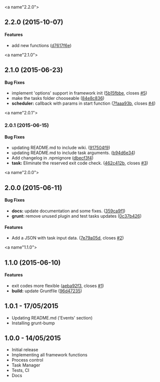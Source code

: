 <a name"2.2.0"></a>
## 2.2.0 (2015-10-07)


#### Features

* add new functions ([d7617f6e](https://github.com/giovanebribeiro/node-task-scheduler/commit/d7617f6e))


<a name"2.1.0"></a>
## 2.1.0 (2015-06-23)


#### Bug Fixes

* implement 'options' support in framework init ([5b15fbbe](https://github.com/giovanebribeiro/node-task-scheduler/commit/5b15fbbe), closes [#5](https://github.com/giovanebribeiro/node-task-scheduler/issues/5))
* make the tasks folder chooseable ([84e8c836](https://github.com/giovanebribeiro/node-task-scheduler/commit/84e8c836))
* **scheduler:** callback with params in start function ([7faaa93b](https://github.com/giovanebribeiro/node-task-scheduler/commit/7faaa93b), closes [#4](https://github.com/giovanebribeiro/node-task-scheduler/issues/4))


<a name"2.0.1"></a>
### 2.0.1 (2015-06-15)


#### Bug Fixes

* updating README.md to include wiki. ([917504f9](https://github.com/giovanebribeiro/node-task-scheduler/commit/917504f9))
* updating README.md to include task arguments. ([b94d6e34](https://github.com/giovanebribeiro/node-task-scheduler/commit/b94d6e34))
* Add changelog in .npmignore ([dbecf3f4](https://github.com/giovanebribeiro/node-task-scheduler/commit/dbecf3f4))
* **task:** Eliminate the reserved exit code check. ([462c412b](https://github.com/giovanebribeiro/node-task-scheduler/commit/462c412b), closes [#3](https://github.com/giovanebribeiro/node-task-scheduler/issues/3))


<a name"2.0.0"></a>
## 2.0.0 (2015-06-11)


#### Bug Fixes

* **docs:** update documentation and some fixes. ([359ca9f1](https://github.com/giovanebribeiro/node-task-scheduler/commit/359ca9f1))
* **grunt:** remove unused plugin and test tasks updates ([0c37b426](https://github.com/giovanebribeiro/node-task-scheduler/commit/0c37b426))


#### Features

* Add a JSON with task input data. ([7e79a05d](https://github.com/giovanebribeiro/node-task-scheduler/commit/7e79a05d), closes [#2](https://github.com/giovanebribeiro/node-task-scheduler/issues/2))


<a name"1.1.0"></a>
## 1.1.0 (2015-06-10)


#### Features

* exit codes more flexible ([aeba92f3](https://github.com/giovanebribeiro/node-task-scheduler/commit/aeba92f3), closes [#1](https://github.com/giovanebribeiro/node-task-scheduler/issues/1))
* **build:** update Gruntfile ([96d47235](https://github.com/giovanebribeiro/node-task-scheduler/commit/96d47235))


## 1.0.1 - 17/05/2015
  * Updating README.md ('Events' section)
  * Installing grunt-bump

## 1.0.0 - 14/05/2015
  * Initial release
  * Implementing all framework functions
  * Process control
  * Task Manager
  * Tests, CI
  * Docs


